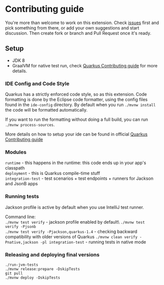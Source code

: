 # Contributing guide

You're more than welcome to work on this extension. Check [issues](../../issues/) first and pick something from there, 
or add your own suggestions and start discussion. Then create fork or branch and Pull Request once it's ready.

## Setup
- JDK 8
- GraalVM for native test run, check [Quarkus Contributing guide](https://github.com/quarkusio/quarkus/blob/main/CONTRIBUTING.md#setup) for more details.

### IDE Config and Code Style

Quarkus has a strictly enforced code style, so as this extension. Code formatting is done by the Eclipse code formatter, using the config files
found in the `ide-config` directory. By default when you run `./mvnw install` the code will be formatted automatically.

If you want to run the formatting without doing a full build, you can run `./mvnw process-sources`.

More details on how to setup your ide can be found in official [Quarkus Contributing guide](https://github.com/quarkusio/quarkus/blob/main/CONTRIBUTING.md#ide-config-and-code-style)

### Modules
`runtime` - this happens in the runtime: this code ends up in your app's classpath\
`deployment` - this is Quarkus compile-time stuff\
`integration-test` - test scenarios + test endpoints + runners for Jackson and JsonB apps

### Running tests
Jackson profile is active by default when you use IntelliJ test runner.

Command line:\
`./mvnw test verify` - jackson profile enabled by default\ 
`./mvnw test verify -Pjsonb`\
`./mvnw test verify -Pjackson,quarkus-1.4` - checking backward compatibility with older versions of Quarkus
`./mvnw clean verify -Pnative,jackson -pl integration-test` - running tests in native mode

### Releasing and deploying final versions
```
./run-jvm-tests
./mvnw release:prepare -DskipTests
git pull
./mvnw deploy -DskipTests
```